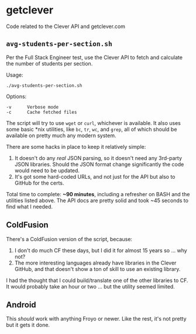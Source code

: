 # getclever

Code related to the Clever API and getclever.com

## `avg-students-per-section.sh`

Per the Full Stack Engineer test, use the Clever API to fetch and calculate the number of students per section.

Usage:

```
./avg-students-per-section.sh
```

Options:

```
-v		Verbose mode
-c		Cache fetched files
```

The script will try to use `wget` or `curl`, whichever is available.  It also uses some basic *nix utilities, like `bc`, `tr`, `wc`, and `grep`, all of which should be available on pretty much any modern system.

There are some hacks in place to keep it relatively simple:

1. It doesn't do any _real_ JSON parsing, so it doesn't need any 3rd-party JSON libraries.  Should the JSON format change significantly the code would need to be updated.
2. It's got some hard-coded URLs, and not just for the API but also to GitHub for the certs.

Total time to complete: **~90 minutes**, including a refresher on BASH and the utilities listed above.  The API docs are pretty solid and took ~45 seconds to find what I needed.

## ColdFusion

There's a ColdFusion version of the script, because:

1. I don't do much CF these days, but I did it for almost 15 years so ... why not?
2. The more interesting languages already have libraries in the Clever GitHub, and that doesn't show a ton of skill to use an existing library.

I had the thought that I could build/translate one of the other libraries to CF.  It would probably take an hour or two ... but the utility seemed limited.

## Android

This _should_ work with anything Froyo or newer.  Like the rest, it's not pretty but it gets it done.

